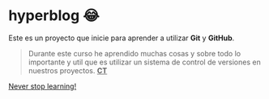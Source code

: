 # hyperblog :joy:
Este es un proyecto que inicie para aprender a utilizar **Git** y **GitHub**.

> Durante este curso he aprendido muchas cosas y sobre todo lo importante y util que es utilizar un sistema de control de versiones en nuestros proyectos.
 <u><b>CT</b></u>


[Never stop learning!](https://cdn.dribbble.com/users/1059583/screenshots/4580296/ezgif.com-crop__2_.gif "Never stop learning!")